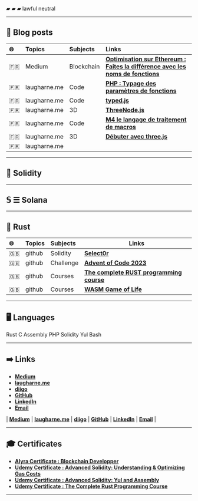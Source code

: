 

▰ ▰ ▰ lawful neutral

----

## 📝  Blog posts

| 🌐  | Topics       | Subjects   | Links                                                                                                                                                                                                          |
| :--- | :----------- | :--------- | :------------------------------------------------------------------------------------------------------------------------------------------------------------------------------------------------------------- |
| 🇫🇷 | Medium       | Blockchain | **[Optimisation sur Ethereum : Faites la différence avec les noms de fonctions](https://medium.com/@franck.maussand/optimisation-sur-ethereum-faites-la-diff%C3%A9rence-avec-les-noms-de-fonctions-ba4692c9e39f)** |
| 🇫🇷 | laugharne.me | Code       | **[PHP : Typage des paramètres de fonctions](http://laugharne.me/post/56910153196/php-typage-parametres-fonctions)**                                                                                               |
| 🇫🇷 | laugharne.me | Code       | **[typed.js](http://laugharne.me/post/20671183955/typed-js)**                                                                                                                                                      |
| 🇫🇷 | laugharne.me | 3D         | **[ThreeNode.js](http://laugharne.me/post/15710609836/threenode-js)**                                                                                                                                              |
| 🇫🇷 | laugharne.me | Code       | **[M4 le langage de traitement de macros](http://laugharne.me/post/13489092551/m4-le-langage-de-traitement-de-macros)**                                                                                            |
| 🇫🇷 | laugharne.me | 3D         | **[Débuter avec three.js](http://laugharne.me/post/11781335852/debuter-avec-three-js)**                                                                                                                            |
| 🇫🇷 | laugharne.me | **[]()** |  |
  
----
## 💎  Solidity

----
## 𝕊 ☰ Solana

----
## 🦀  Rust

| 🌐  | Topics | Subjects  | Links                                                                                                           |
| :--- | :----- | :-------- | --------------------------------------------------------------------------------------------------------------- |
| 🇬🇧 | github | Solidity  | **[Select0r](https://github.com/Laugharne/select0r)**                                                               |
| 🇬🇧 | github | Challenge | **[Advent of Code 2023](https://github.com/Laugharne/advent_of_code_2023)**                                         |
| 🇬🇧 | github | Courses   | **[The complete RUST programming course](https://github.com/Laugharne/udemy_the_complete_rust_programming_course)** |
| 🇬🇧 | github | Courses   | **[WASM Game of Life](https://github.com/Laugharne/wasm-game-of-life)** |

----
## 🖥️  Languages

Rust C Assembly PHP Solidity Yul Bash

----  
## ➡️  Links

- **[Medium](https://medium.com/@franck.maussand)**
- **[laugharne.me](https://laugharne.me/)**
- **[diigo](https://www.diigo.com/user/laugharne_me)**
- **[GitHub](https://github.com/Laugharne)**
- **[LinkedIn](https://www.linkedin.com/in/franckmaussand/)**
- **[Email](mailto:franck@maussand.net)**

| **[Medium](https://medium.com/@franck.maussand)** | **[laugharne.me](https://laugharne.me/)** | **[diigo](https://www.diigo.com/user/laugharne_me)** | **[GitHub](https://github.com/Laugharne)** | **[LinkedIn](https://www.linkedin.com/in/franckmaussand/)** | **[Email](mailto:franck@maussand.net)** | 

----
## 🎓  Certificates

- **[Alyra Certificate : Blockchain Developper](https://certificate.bcdiploma.com/check/0770624BBEEFA3F9CFD293BCD4B0598BF90C51C741E0633E6935538F6CE05FECdVN0Mnp0M3k2NFJPVm9VQ0ZSa1pibTdWL2c1TUtRUUp6UnRKcUdIMWt1VjFpdU5G)**
- **[Udemy Certificate : Advanced Solidity: Understanding & Optimizing Gas Costs](https://www.udemy.com/certificate/UC-5135d45b-70ee-46e5-9d3e-8b859e4ba161/)**
- **[Udemy Certificate : Advanced Solidity: Yul and Assembly](https://www.udemy.com/certificate/UC-ef9438ea-92b7-4f42-a91e-46ff28006419/)**
- **[Udemy Certificate : The Complete Rust Programming Course](https://www.udemy.com/certificate/UC-82d2d8e0-8e3d-43b3-adb1-631ccaa59b73/)**


----
